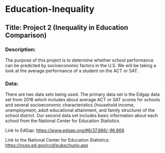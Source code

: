 # Education-Inequality

## Title: Project 2 (Inequality in Education Comparison)

### Description:
The purpose of this project is to determine whether school performance can be predicted by socioeconomic factors in the U.S. We will be taking a look at the average performance of a student on the ACT or SAT.

### Data:
There are two data sets being used. The primary data set is the Edgap data set from 2016 which includes about average ACT or SAT scores for schools and several socioeconomic characteristics (household income, unemployment, adult educational attainment, and family structure) of the school district.
Our second data set includes basic information about each school from the National Center for Education Statistics.

Link to EdGap: https://www.edgap.org/#6/37.886/-96.868

Link to the National Center for Education Statistics: https://nces.ed.gov/ccd/pubschuniv.asp
